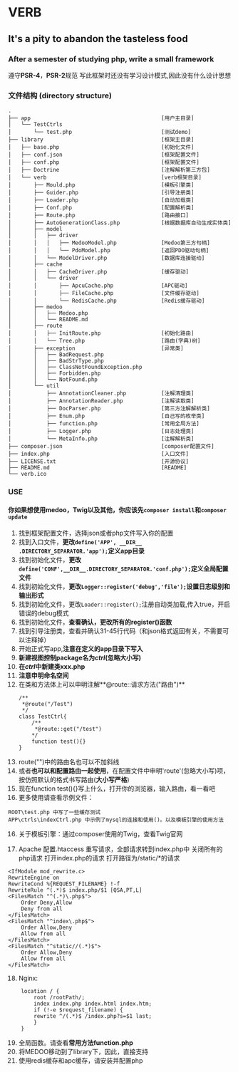 # VERB
## It's a pity to abandon the tasteless food

### After a semester of studying php, write a small framework

遵守**PSR-4**，**PSR-2**规范
写此框架时还没有学习设计模式,因此没有什么设计思想

### 文件结构 (directory structure)
```
.
├── app                                         [用户主目录]
│   └── TestCtrls
│       └── test.php                            [测试demo]
├── library                                     [框架主目录]
│   ├── base.php                                [初始化文件]
│   ├── conf.json                               [框架配置文件]
│   ├── conf.php                                [框架配置文件]
│   ├── Doctrine                                [注解解析第三方包]
│   └── verb                                    [verb框架目录]
│       ├── Mould.php                           [模板引擎类]
│       ├── Guider.php                          [引导注册类]
│       ├── Loader.php                          [自动加载类]
│       ├── Conf.php                            [配置解析类]
│       ├── Route.php                           [路由接口]
│       ├── AutoGenerationClass.php             [根据数据库自动生成实体类]
│       ├── model
│       │   ├── driver
│       │   │   ├── MedooModel.php              [Medoo第三方句柄]
│       │   │   └── PdoModel.php                [返回PDO驱动句柄]
│       │   └── ModelDriver.php                 [数据库连接驱动]
│       ├── cache
│       │   ├── CacheDriver.php                 [缓存驱动]
│       │   └── driver
│       │       ├── ApcuCache.php               [APC驱动]
│       │       ├── FileCache.php               [文件缓存驱动]
│       │       └── RedisCache.php              [Redis缓存驱动]
│       ├── medoo
│       │   ├── Medoo.php
│       │   └── README.md
│       ├── route
│       │   ├── InitRoute.php                   [初始化路由]
│       │   └── Tree.php                        [路由(字典)树]
│       ├── exception                           [异常类]
│       │   ├── BadRequest.php
│       │   ├── BadStrType.php
│       │   ├── ClassNotFoundException.php
│       │   ├── Forbidden.php
│       │   └── NotFound.php
│       └── util
│           ├── AnnotationCleaner.php           [注解清理类]
│           ├── AnnotationReader.php            [注解读取类]
│           ├── DocParser.php                   [第三方注解解析类]
│           ├── Enum.php                        [自己写的枚举类]
│           ├── function.php                    [常用全局方法]
│           ├── Logger.php                      [日志处理类]
│           └── MetaInfo.php                    [注解解析类]
├── composer.json                               [composer配置文件]
├── index.php                                   [入口文件]
├── LICENSE.txt                                 [开源协议]
├── README.md                                   [README]
└── verb.ico
```
### USE
#### 你如果想使用medoo，Twig以及其他，你应该先`composer install`和`composer update`
1. 找到框架配置文件，选择json或者php文件写入你的配置
2. 找到入口文件，**更改`define('APP', __DIR__ .DIRECTORY_SEPARATOR.'app');`定义app目录**
2. 找到初始化文件，**更改`define('CONF',__DIR__.DIRECTORY_SEPARATOR.'conf.php');`定义全局配置文件**
3. 找到初始化文件，**更改`Logger::register('debug','file');`设置日志级别和输出形式**
4. 找到初始化文件，更改`Loader::register();`注册自动类加载,传入true，开启错误的debug模式
5. 找到初始化文件，**查看确认，更改所有的register()函数**
6. 找到引导注册类，查看并确认31-45行代码（和json格式返回有关，不需要可以注释掉）
7. 开始正式写app,**注意在定义的app目录下写入**
8. **新建视图控制package名为*ctrl*(忽略大小写)**
9. **在*ctrl*中新建类xxx.php**
10. **注意申明命名空间**
11. 在类和方法体上可以申明注解**@route::请求方法("路由")**
    ```示例
    /**
     *@route("/Test")
     */
    class TestCtrl{
        /**
         *@route::get("/test")
        */
        function test(){}
    }
    ```
12. route("")中的路由名也可以不加斜线
13. 或者**也可以和配置路由一起使用**，在配置文件中申明'route'(忽略大小写)项，按仿照默认的格式书写路由(**大小写严格**)
14. 现在function test(){}写上什么，打开你的浏览器，输入路由，看一看吧
15. 更多使用请查看示例文件：
```
ROOT\test.php 中写了一些缓存测试
APP\ctrls\indexCtrl.php 中示例了mysql的连接和使用()。以及模板引擎的使用方法
```
16. 关于模板引擎：通过composer使用的Twig，查看Twig官网

17. Apache 配置.htaccess
重写请求，全部请求转到index.php中
关闭所有的php请求
打开index.php的请求
打开路径为/static/*的请求
```
<IfModule mod_rewrite.c>
RewriteEngine on
RewriteCond %{REQUEST_FILENAME} !-f
RewriteRule ^(.*)$ index.php/$1 [QSA,PT,L]
<FilesMatch "^(.*)\.php$">
    Order Deny,Allow
    Deny from all
</FilesMatch>
<FilesMatch "^index\.php$">
    Order Allow,Deny
    Allow from all
</FilesMatch>
<FilesMatch "^static//(.*)$">
    Order Allow,Deny
    Allow from all
</FilesMatch>
```
18. Nginx:
```
    location / {  
        root /rootPath/;  
        index index.php index.html index.htm;
        if (!-e $request_filename) {  
        rewrite ^/(.*)$ /index.php?s=$1 last;
        }  
    }  
```
19. 全局函数。请查看**常用方法function.php**
20. 将MEDOO移动到了library下，因此，直接支持
21. 使用redis缓存和apc缓存，请安装并配置php
